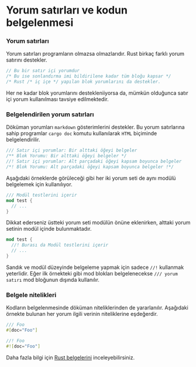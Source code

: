 # Yorum satırları ve kodun belgelenmesi
### Yorum satırları
Yorum satırları programların olmazsa olmazlarıdır. Rust birkaç farklı yorum satırını destekler.

```Rust
// Bu bir satır içi yorumdur
/* Bu ise sonlandırma imi bildirilene kadar tüm bloğu kapsar */
/* Rust /* iç içe */ yapılan blok yorumlarını da destekler.
````

Her ne kadar blok yorumlarını destekleniiyorsa da, mümkün olduğunca satır içi yorum kullanılması tavsiye edilmektedir.

### Belgelendirilen yorum satırları
Döküman yorumları `markdown` gösterimlerini destekler. Bu yorum satırlarına sahip programlar `cargo doc` komutu kullanılarak `HTML` biçiminde belgelendirilir. 

```Rust
/// Satır içi yorumlar: Bir alttaki öğeyi belgeler
/** Blok Yorumu: Bir alttaki öğeyi belgeler */
//! Satır içi yorumlar: Alt parçadaki öğeyi kapsam boyunca belgeler
/*! Blok Yorumu: Alt parçadaki öğeyi kapsam boyunca belgeler !*/
````

Aşağıdaki örneklerde görüleceği gibi her iki yorum seti de aynı modülü belgelemek için kullanılıyor. 

```Rust
/// Modül testlerini içerir 
mod test { 
  // ... 
} 
````
Dikkat ederseniz üstteki yorum seti modülün önüne eklenirken, alttaki yorum setinin modül içinde bulunmaktadır.

```Rust
mod test { 
  //! Burası da Modül testlerini içerir 
  // ... 
}
````

Sandık ve modül düzeyinde belgeleme yapmak için sadece `//!` kullanmak yeterlidir. Eğer ilk örnekteki gibi mod blokları belgelenecekse   `/// yorum satırı` mod bloğunun dışında kullanılır.

### Belgele nitelikleri
Kodların belgelenmesinde döküman niteliklerinden de yararlanılır. Aşağıdaki örnekte bulunan her yorum ilgili verinin niteliklerine eşdeğerdir.

```Rust
/// Foo 
#[doc="Foo"] 

//! Foo 
#![doc="Foo"]
````

Daha fazla bilgi için [Rust belgelerini](https://doc.rust-lang.org/1.30.0/book/first-edition/documentation.html) inceleyebilirsiniz.
